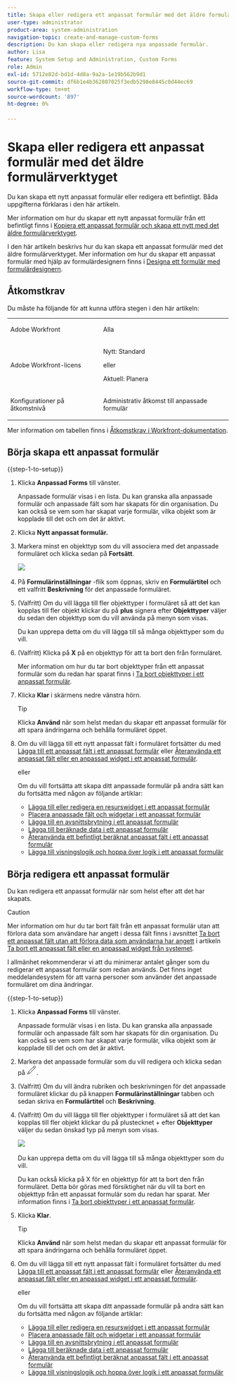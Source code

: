 ```yaml
---
title: Skapa eller redigera ett anpassat formulär med det äldre formulärverktyget
user-type: administrator
product-area: system-administration
navigation-topic: create-and-manage-custom-forms
description: Du kan skapa eller redigera nya anpassade formulär.
author: Lisa
feature: System Setup and Administration, Custom Forms
role: Admin
exl-id: 5712e82d-bd1d-4d8a-9a2a-1e19b562b9d1
source-git-commit: df6b1e4b362807025f3edb5298e8445c0d44ec69
workflow-type: tm+mt
source-wordcount: '897'
ht-degree: 0%

---
```


# Skapa eller redigera ett anpassat formulär med det äldre formulärverktyget

<!--Audited: 01/2024-->

Du kan skapa ett nytt anpassat formulär eller redigera ett befintligt. Båda uppgifterna förklaras i den här artikeln.

Mer information om hur du skapar ett nytt anpassat formulär från ett befintligt finns i [Kopiera ett anpassat formulär och skapa ett nytt med det äldre formulärverktyget](../../../administration-and-setup/customize-workfront/create-manage-custom-forms/copy-custom-form-to-create-a-new-one.md).

I den här artikeln beskrivs hur du kan skapa ett anpassat formulär med det äldre formulärverktyget. Mer information om hur du skapar ett anpassat formulär med hjälp av formulärdesignern finns i [Designa ett formulär med formulärdesignern](/help/quicksilver/administration-and-setup/customize-workfront/create-manage-custom-forms/form-designer/design-a-form/design-a-form.md).

## Åtkomstkrav

Du måste ha följande för att kunna utföra stegen i den här artikeln:

<table style="table-layout:auto"> 
 <col> 
 <col> 
 <tbody> 
  <tr data-mc-conditions=""> 
   <td role="rowheader"> <p>Adobe Workfront</p> </td> 
   <td>Alla</td> 
  </tr> 
  <tr> 
   <td role="rowheader">Adobe Workfront-licens</td> 
   <td><p>Nytt: Standard</p>
   <p>eller</p>
   <p>Aktuell: Planera</p></td> 
  </tr> 
  <tr data-mc-conditions=""> 
   <td role="rowheader">Konfigurationer på åtkomstnivå</td> 
   <td> <p>Administrativ åtkomst till anpassade formulär</p> </td> 
  </tr>  
 </tbody> 
</table>

Mer information om tabellen finns i [Åtkomstkrav i Workfront-dokumentation](/help/quicksilver/administration-and-setup/add-users/access-levels-and-object-permissions/access-level-requirements-in-documentation.md).

## Börja skapa ett anpassat formulär

{{step-1-to-setup}}

1. Klicka **Anpassad Forms** till vänster.

   Anpassade formulär visas i en lista. Du kan granska alla anpassade formulär och anpassade fält som har skapats för din organisation. Du kan också se vem som har skapat varje formulär, vilka objekt som är kopplade till det och om det är aktivt.

1. Klicka **Nytt anpassat formulär.**
1. Markera minst en objekttyp som du vill associera med det anpassade formuläret och klicka sedan på **Fortsätt**.

   ![](assets/choose-object-type.jpg)

1. På **Formulärinställningar** -flik som öppnas, skriv en **Formulärtitel** och ett valfritt **Beskrivning** för det anpassade formuläret.

1. (Valfritt) Om du vill lägga till fler objekttyper i formuläret så att det kan kopplas till fler objekt klickar du på **plus** signera efter **Objekttyper** väljer du sedan den objekttyp som du vill använda på menyn som visas.

   Du kan upprepa detta om du vill lägga till så många objekttyper som du vill.

1. (Valfritt) Klicka på **X** på en objekttyp för att ta bort den från formuläret.

   Mer information om hur du tar bort objekttyper från ett anpassat formulär som du redan har sparat finns i [Ta bort objekttyper i ett anpassat formulär](../../../administration-and-setup/customize-workfront/create-manage-custom-forms/delete-object-type-on-a-custom-form.md).

1. Klicka **Klar** i skärmens nedre vänstra hörn.

   >[!TIP]
   >
   >Klicka **Använd** när som helst medan du skapar ett anpassat formulär för att spara ändringarna och behålla formuläret öppet.

1. Om du vill lägga till ett nytt anpassat fält i formuläret fortsätter du med [Lägga till ett anpassat fält i ett anpassat formulär](../../../administration-and-setup/customize-workfront/create-manage-custom-forms/add-a-custom-field-to-a-custom-form.md) eller [Återanvända ett anpassat fält eller en anpassad widget i ett anpassat formulär](../../../administration-and-setup/customize-workfront/create-manage-custom-forms/reuse-an-existing-field.md).

   eller

   Om du vill fortsätta att skapa ditt anpassade formulär på andra sätt kan du fortsätta med någon av följande artiklar:

   * [Lägga till eller redigera en resurswidget i ett anpassat formulär](../../../administration-and-setup/customize-workfront/create-manage-custom-forms/add-widget-or-edit-its-properties-in-a-custom-form.md)
   * [Placera anpassade fält och widgetar i ett anpassat formulär](../../../administration-and-setup/customize-workfront/create-manage-custom-forms/position-fields-in-a-custom-form.md)
   * [Lägga till en avsnittsbrytning i ett anpassat formulär](../../../administration-and-setup/customize-workfront/create-manage-custom-forms/add-a-section-break-to-a-custom-form.md)
   * [Lägga till beräknade data i ett anpassat formulär](../../../administration-and-setup/customize-workfront/create-manage-custom-forms/add-calculated-data-to-custom-form.md)
   * [Återanvända ett befintligt beräknat anpassat fält i ett anpassat formulär](../../../administration-and-setup/customize-workfront/create-manage-custom-forms/use-existing-calc-field-new-custom-form.md)
   * [Lägga till visningslogik och hoppa över logik i ett anpassat formulär](../../../administration-and-setup/customize-workfront/create-manage-custom-forms/display-or-skip-logic-custom-form.md)

## Börja redigera ett anpassat formulär

Du kan redigera ett anpassat formulär när som helst efter att det har skapats.

>[!CAUTION]
>
>Mer information om hur du tar bort fält från ett anpassat formulär utan att förlora data som användare har angett i dessa fält finns i avsnittet [Ta bort ett anpassat fält utan att förlora data som användarna har angett](../../../administration-and-setup/customize-workfront/create-manage-custom-forms/delete-a-custom-field.md#remove) i artikeln [Ta bort ett anpassat fält eller en anpassad widget från systemet](../../../administration-and-setup/customize-workfront/create-manage-custom-forms/delete-a-custom-field.md).
>
>I allmänhet rekommenderar vi att du minimerar antalet gånger som du redigerar ett anpassat formulär som redan används. Det finns inget meddelandesystem för att varna personer som använder det anpassade formuläret om dina ändringar.

{{step-1-to-setup}}

1. Klicka **Anpassad Forms** till vänster.

   Anpassade formulär visas i en lista. Du kan granska alla anpassade formulär och anpassade fält som har skapats för din organisation. Du kan också se vem som har skapat varje formulär, vilka objekt som är kopplade till det och om det är aktivt.

1. Markera det anpassade formulär som du vill redigera och klicka sedan på ![Ikonen Redigera](assets/edit-icon.png).
1. (Valfritt) Om du vill ändra rubriken och beskrivningen för det anpassade formuläret klickar du på knappen **Formulärinställningar** tabben och sedan skriva en **Formulärtitel** och **Beskrivning**.

1. (Valfritt) Om du vill lägga till fler objekttyper i formuläret så att det kan kopplas till fler objekt klickar du på plustecknet + efter **Objekttyper** väljer du sedan önskad typ på menyn som visas.

   ![](assets/add-object-type-existing-form.png)

   Du kan upprepa detta om du vill lägga till så många objekttyper som du vill.

   Du kan också klicka på X för en objekttyp för att ta bort den från formuläret. Detta bör göras med försiktighet när du vill ta bort en objekttyp från ett anpassat formulär som du redan har sparat. Mer information finns i [Ta bort objekttyper i ett anpassat formulär](../../../administration-and-setup/customize-workfront/create-manage-custom-forms/delete-object-type-on-a-custom-form.md).

1. Klicka **Klar**.

   >[!TIP]
   >
   >Klicka **Använd** när som helst medan du skapar ett anpassat formulär för att spara ändringarna och behålla formuläret öppet.

1. Om du vill lägga till ett nytt anpassat fält i formuläret fortsätter du med [Lägga till ett anpassat fält i ett anpassat formulär](../../../administration-and-setup/customize-workfront/create-manage-custom-forms/add-a-custom-field-to-a-custom-form.md) eller [Återanvända ett anpassat fält eller en anpassad widget i ett anpassat formulär](../../../administration-and-setup/customize-workfront/create-manage-custom-forms/reuse-an-existing-field.md).

   eller

   Om du vill fortsätta att skapa ditt anpassade formulär på andra sätt kan du fortsätta med någon av följande artiklar:

   * [Lägga till eller redigera en resurswidget i ett anpassat formulär](../../../administration-and-setup/customize-workfront/create-manage-custom-forms/add-widget-or-edit-its-properties-in-a-custom-form.md)
   * [Placera anpassade fält och widgetar i ett anpassat formulär](../../../administration-and-setup/customize-workfront/create-manage-custom-forms/position-fields-in-a-custom-form.md)
   * [Lägga till en avsnittsbrytning i ett anpassat formulär](../../../administration-and-setup/customize-workfront/create-manage-custom-forms/add-a-section-break-to-a-custom-form.md)
   * [Lägga till beräknade data i ett anpassat formulär](../../../administration-and-setup/customize-workfront/create-manage-custom-forms/add-calculated-data-to-custom-form.md)
   * [Återanvända ett befintligt beräknat anpassat fält i ett anpassat formulär](../../../administration-and-setup/customize-workfront/create-manage-custom-forms/use-existing-calc-field-new-custom-form.md)
   * [Lägga till visningslogik och hoppa över logik i ett anpassat formulär](../../../administration-and-setup/customize-workfront/create-manage-custom-forms/display-or-skip-logic-custom-form.md)
